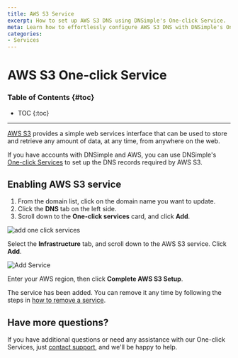 ```yaml
---
title: AWS S3 Service
excerpt: How to set up AWS S3 DNS using DNSimple's One-click Service.
meta: Learn how to effortlessly configure AWS S3 DNS with DNSimple's One-click Service, ensuring seamless integration and optimal performance for your web applications.
categories:
- Services
---
```


# AWS S3 One-click Service

### Table of Contents {#toc}

* TOC
{:toc}

---

[AWS S3](http://aws.amazon.com/s3/) provides a simple web services interface that can be used to store and retrieve any amount of data, at any time, from anywhere on the web.

If you have accounts with DNSimple and AWS, you can use DNSimple's [One-click Services](/categories/services/) to set up the DNS records required by AWS S3.


## Enabling AWS S3 service

1. From the domain list, click on the domain name you want to update.
1. Click the **DNS** tab on the left side.
1. Scroll down to the **One-click services** card, and click **Add**.

![add one click services](/files/one-click-services.png)

Select the **Infrastructure** tab, and scroll down to the AWS S3 service. Click **Add**.

![Add Service](/files/services-amazon-s3.png)

Enter your AWS region, then click **Complete AWS S3 Setup**.

The service has been added. You can remove it any time by following the steps in [how to remove a service](/articles/services/#removing-services).

## Have more questions?

If you have additional questions or need any assistance with our One-click Services, just [contact support](https://dnsimple.com/feedback), and we'll be happy to help.
